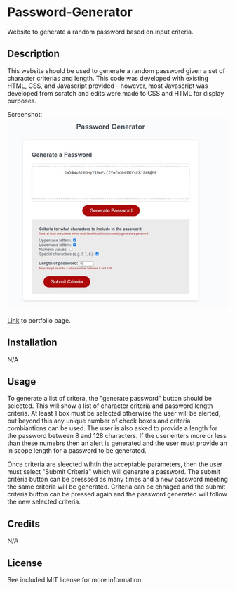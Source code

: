 # Password-Generator
Website to generate a random password based on input criteria.

## Description

This website should be used to generate a random password given a set of character criterias and length. This code was developed with existing HTML, CSS, and Javascript provided - however, most Javascript was developed from scratch and edits were made to CSS and HTML for display purposes.

Screenshot:
![Alt text](./Assets/screengrab.jpg?raw=true "Screen Shot of Webpage")

[Link][1] to portfolio page.

[1]: https://nikinak.github.io/Password-Generator/ "Link"

## Installation

N/A

## Usage
To generate a list of critera, the "generate password" button should be selected. This will show a list of character criteria and password length criteria. At least 1 box must be selected otherwise the user will be alerted, but beyond this any unique number of check boxes and criteria combiantions can be used. The user is also asked to provide a length for the password between 8 and 128 characters. If the user enters more or less than these numebrs then an alert is generated and the user must provide an in scope length for a password to be generated.

Once criteria are sleected wihtin the acceptable parameters, then the user must select "Submit Criteria" which will generate a password. The submit criteria button can be presssed as many times and a new password meeting the same criteria will be generated. Criteria can be chnaged and the submit criteria button can be pressed again and the password generated will follow the new selected criteria.

## Credits
N/A

## License
See included MIT license for more information.